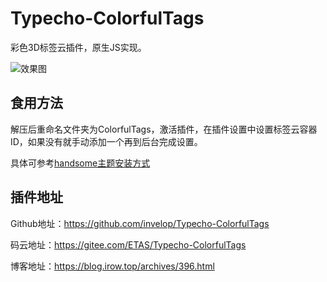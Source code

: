# Typecho-ColorfulTags
彩色3D标签云插件，原生JS实现。

![效果图](https://blog.irow.top/usr/uploads/2019/08/154750410.png)

## 食用方法

解压后重命名文件夹为ColorfulTags，激活插件，在插件设置中设置标签云容器ID，如果没有就手动添加一个再到后台完成设置。

具体可参考[handsome主题安装方式](blog.irow.top/archives/396.html)



## 插件地址

Github地址：<https://github.com/invelop/Typecho-ColorfulTags>

码云地址：<https://gitee.com/ETAS/Typecho-ColorfulTags>

博客地址：<https://blog.irow.top/archives/396.html>

